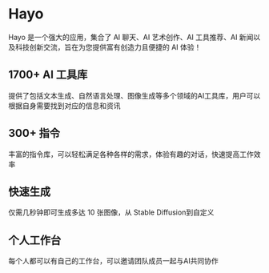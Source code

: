# Hayo

Hayo 是一个强大的应用，集合了 AI 聊天、AI 艺术创作、AI 工具推荐、AI 新闻以及科技创新交流，旨在为您提供富有创造力且便捷的 AI 体验！

## 1700+ AI 工具库
提供了包括文本生成、自然语言处理、图像生成等多个领域的AI工具库，用户可以根据自身需要找到对应的信息和资讯

## 300+ 指令
丰富的指令库，可以轻松满足各种各样的需求，体验有趣的对话，快速提高工作效率

## 快速生成
仅需几秒钟即可生成多达 10 张图像，从 Stable Diffusion到自定义

## 个人工作台
每个人都可以有自己的工作台，可以邀请团队成员一起与AI共同协作

